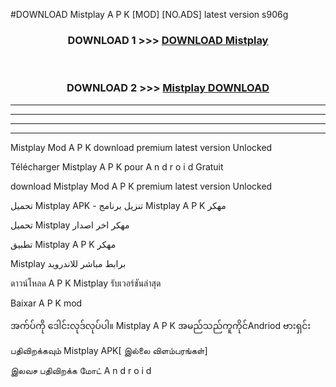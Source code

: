 #DOWNLOAD Mistplay  A P K [MOD] [NO.ADS] latest version s906g



<div align="center">

<h3>DOWNLOAD 1 >>> <a href="https://teeasianyam.web.app?sq=Mistplay ">DOWNLOAD Mistplay  </a></h3><br>

<h3>DOWNLOAD 2 >>> <a href="https://teeasianyam.web.app?sq=Mistplay  ">Mistplay   DOWNLOAD </a></h3>

</div>


----------------------------------------------------------

----------------------------------------------------------

----------------------------------------------------------

----------------------------------------------------------


Mistplay   Mod A P K download premium latest version Unlocked

Télécharger Mistplay   A P K pour A n d r o i d Gratuit

download Mistplay   Mod A P K premium latest version Unlocked

تحميل Mistplay   APK - تنزيل برنامج Mistplay   A P K مهكر

تحميل Mistplay   مهكر اخر اصدار

تطبيق Mistplay   A P K مهكر

Mistplay   برابط مباشر للاندرويد

ดาวน์โหลด A P K Mistplay   รับเวอร์ชันล่าสุด

Baixar A P K mod

အက်ပ်ကို ဒေါင်းလုဒ်လုပ်ပါ။ Mistplay   A P K အမည်သည်ကူကိုင်Andriod ဗားရှင်း

பதிவிறக்கவும் Mistplay   APK[ இல்லை விளம்பரங்கள்] 
 
இலவச பதிவிறக்க மோட் A n d r o i d



